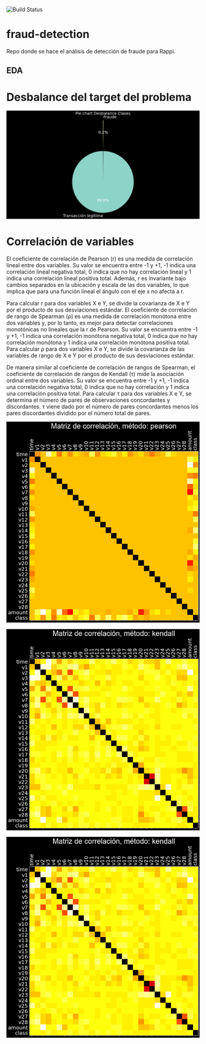 ![Build Status](https://www.repostatus.org/badges/latest/concept.svg)

# fraud-detection

Repo donde se hace el análisis de detección de fraude para Rappi.


## EDA

# Desbalance del target del problema


<p align="center">
  <img src="./results/imbalance-target/pie_chart.png">
</p>


# Correlación de variables

El coeficiente de correlación de Pearson (r) es una medida de correlación lineal entre dos variables. Su valor se encuentra entre -1 y +1, -1 indica una correlación lineal negativa total, 0 indica que no hay correlación lineal y 1 indica una correlación lineal positiva total. Además, r es invariante bajo cambios separados en la ubicación y escala de las dos variables, lo que implica que para una función lineal el ángulo con el eje x no afecta a r.

Para calcular r para dos variables X e Y, se divide la covarianza de X e Y por el producto de sus desviaciones estándar.
El coeficiente de correlación de rango de Spearman (ρ) es una medida de correlación monótona entre dos variables y, por lo tanto, es mejor para detectar correlaciones monotónicas 
no lineales que la r de Pearson. Su valor se encuentra entre -1 y +1, -1 indica una correlación monótona negativa total, 0 indica que no hay correlación monótona y 1 indica una correlación monótona positiva total. Para calcular ρ para dos variables X e Y, se divide la covarianza de las variables de rango de X e Y por el producto de sus desviaciones estándar.

De manera similar al coeficiente de correlación de rangos de Spearman, el coeficiente de correlación de rangos de Kendall (τ) mide la asociación ordinal entre dos variables. Su valor se encuentra entre -1 y +1, -1 indica una correlación negativa total, 0 indica que no hay correlación y 1 indica una correlación positiva total. Para calcular τ para dos variables X e Y, se determina el número de pares de observaciones concordantes y discordantes. τ viene dado por el número de pares concordantes menos los pares discordantes dividido por el número total de pares.



<p align="center">
  <img src="./results/correlations/pearson.png">
</p>


<p align="center">
  <img src="./results/correlations/kendall.png">
</p>


<p align="center">
  <img src="./results/correlations/kendall.png">
</p>



